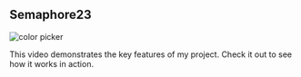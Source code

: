 ## Semaphore23

<!-- ![GIF Demo](assets/demo.gif) -->
<img alt="color picker" src="./assets/demo.gif" />

This video demonstrates the key features of my project. Check it out to see how it works in action.

